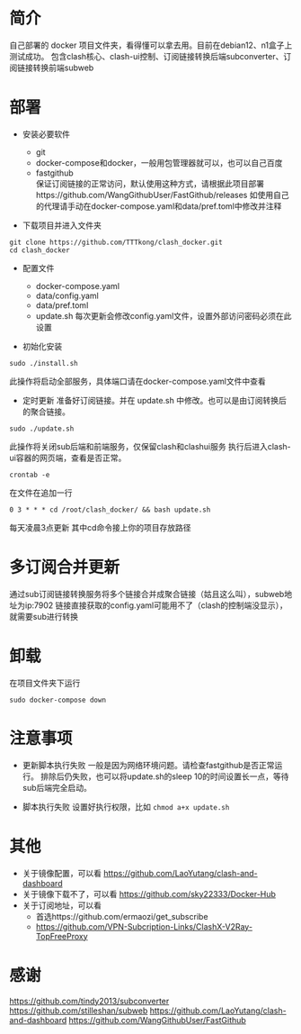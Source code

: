# 简介
自己部署的 docker 项目文件夹，看得懂可以拿去用。目前在debian12、n1盒子上测试成功。
包含clash核心、clash-ui控制、订阅链接转换后端subconverter、订阅链接转换前端subweb


# 部署
- 安装必要软件
    - git 
    - docker-compose和docker，一般用包管理器就可以，也可以自己百度
    - fastgithub  
        保证订阅链接的正常访问，默认使用这种方式，请根据此项目部署https://github.com/WangGithubUser/FastGithub/releases
        如使用自己的代理请手动在docker-compose.yaml和data/pref.toml中修改并注释       

- 下载项目并进入文件夹
```
git clone https://github.com/TTTkong/clash_docker.git
cd clash_docker
```

- 配置文件
    - docker-compose.yaml
    - data/config.yaml
    - data/pref.toml
    - update.sh  每次更新会修改config.yaml文件，设置外部访问密码必须在此设置


- 初始化安装
```
sudo ./install.sh
```
此操作将启动全部服务，具体端口请在docker-compose.yaml文件中查看

- 定时更新
准备好订阅链接。并在 update.sh 中修改。也可以是由订阅转换后的聚合链接。

```
sudo ./update.sh
```
此操作将关闭sub后端和前端服务，仅保留clash和clashui服务
执行后进入clash-ui容器的网页端，查看是否正常。
```
crontab -e
```
在文件在追加一行
```
0 3 * * * cd /root/clash_docker/ && bash update.sh
```
每天凌晨3点更新
其中cd命令接上你的项目存放路径


# 多订阅合并更新
通过sub订阅链接转换服务将多个链接合并成聚合链接（姑且这么叫），subweb地址为ip:7902
链接直接获取的config.yaml可能用不了（clash的控制端没显示），就需要sub进行转换
# 卸载
在项目文件夹下运行
```
sudo docker-compose down
```
# 注意事项
- 更新脚本执行失败
一般是因为网络环境问题。请检查fastgithub是否正常运行。
排除后仍失败，也可以将update.sh的sleep 10的时间设置长一点，等待sub后端完全启动。

- 脚本执行失败
设置好执行权限，比如 `chmod a+x update.sh`

# 其他
- 关于镜像配置，可以看 https://github.com/LaoYutang/clash-and-dashboard
- 关于镜像下载不了，可以看 https://github.com/sky22333/Docker-Hub
- 关于订阅地址，可以看
    - 首选https://github.com/ermaozi/get_subscribe 
    - https://github.com/VPN-Subcription-Links/ClashX-V2Ray-TopFreeProxy



# 感谢
https://github.com/tindy2013/subconverter
https://github.com/stilleshan/subweb
https://github.com/LaoYutang/clash-and-dashboard
https://github.com/WangGithubUser/FastGithub
